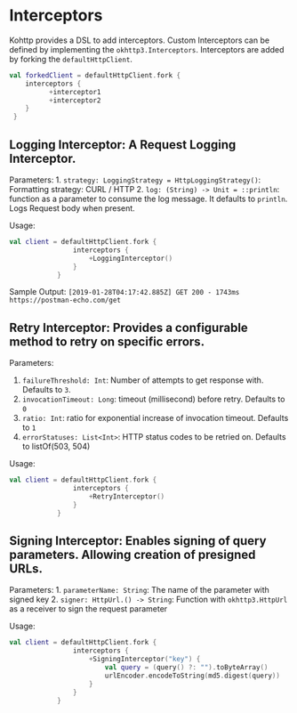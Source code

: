# Interceptors

Kohttp provides a DSL to add interceptors. Custom Interceptors can be defined by implementing the `okhttp3.Interceptors`. Interceptors are added by forking the `defaultHttpClient`.

```kotlin
val forkedClient = defaultHttpClient.fork {
    interceptors {
          +interceptor1
          +interceptor2
    }
 }
```

## Logging Interceptor: A Request Logging Interceptor.

Parameters: 1. `strategy: LoggingStrategy = HttpLoggingStrategy()`: Formatting strategy: CURL / HTTP 2. `log: (String) -> Unit = ::println`: function as a parameter to consume the log message. It defaults to `println`. Logs Request body when present.

Usage:

```kotlin
val client = defaultHttpClient.fork {
                interceptors {
                    +LoggingInterceptor()
                }
            }
```

Sample Output: `[2019-01-28T04:17:42.885Z] GET 200 - 1743ms https://postman-echo.com/get`

## Retry Interceptor: Provides a configurable method to retry on specific errors.

Parameters:

1. `failureThreshold: Int`:  Number of attempts to get response with. Defaults to `3`.
2. `invocationTimeout: Long`: timeout \(millisecond\) before retry. Defaults to `0`
3. `ratio: Int`: ratio for exponential increase of invocation timeout. Defaults to `1`
4. `errorStatuses: List<Int>`: HTTP status codes to be retried on. Defaults to listOf\(503, 504\)  

Usage:

```kotlin
val client = defaultHttpClient.fork {
                interceptors {
                    +RetryInterceptor()
                }
            }
```

## Signing Interceptor: Enables signing of query parameters. Allowing creation of presigned URLs.

Parameters: 1. `parameterName: String`: The name of the parameter with signed key 2. `signer: HttpUrl.() -> String`: Function with `okhttp3.HttpUrl` as a receiver to sign the request parameter

Usage:

```kotlin
val client = defaultHttpClient.fork {
                interceptors {
                    +SigningInterceptor("key") {
                        val query = (query() ?: "").toByteArray()
                        urlEncoder.encodeToString(md5.digest(query))
                    }
                }
            }
```

